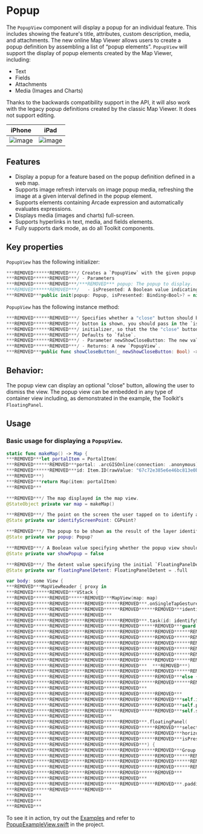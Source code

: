 #  Popup

The `PopupView` component will display a popup for an individual feature. This includes showing the feature's title, attributes, custom description, media, and attachments. The new online Map Viewer allows users to create a popup definition by assembling a list of “popup elements”. `PopupView` will support the display of popup elements created by the Map Viewer, including:

- Text
- Fields
- Attachments
- Media (Images and Charts)

Thanks to the backwards compatibility support in the API, it will also work with the legacy popup definitions created by the classic Map Viewer. It does not support editing.

|iPhone|iPad|
|:--:|:--:|
|![image](https:***REMOVED***user-images.githubusercontent.com/3998072/203422507-66b6c6dc-a6c3-4040-b996-9c0da8d4e580.png)|![image](https:***REMOVED***user-images.githubusercontent.com/3998072/203422665-c4759c1f-5863-4251-94df-ed7a06ac7a8f.png)|

## Features

- Display a popup for a feature based on the popup definition defined in a web map.
- Supports image refresh intervals on image popup media, refreshing the image at a given interval defined in the popup element.
- Supports elements containing Arcade expression and automatically evaluates expressions.
- Displays media (images and charts) full-screen.
- Supports hyperlinks in text, media, and fields elements.
- Fully supports dark mode, as do all Toolkit components.

## Key properties

`PopupView` has the following initializer:

```swift
***REMOVED******REMOVED***/ Creates a `PopupView` with the given popup.
***REMOVED******REMOVED***/ - Parameters
***REMOVED******REMOVED***/***REMOVED*** popup: The popup to display.
***REMOVED******REMOVED***/   - isPresented: A Boolean value indicating if the view is presented.
***REMOVED***public init(popup: Popup, isPresented: Binding<Bool>? = nil)
```

`PopupView` has the following instance method:

```swift
***REMOVED******REMOVED***/ Specifies whether a "close" button should be shown to the right of the popup title. If the "close"
***REMOVED******REMOVED***/ button is shown, you should pass in the `isPresented` argument to the `PopupView`
***REMOVED******REMOVED***/ initializer, so that the the "close" button can close the view.
***REMOVED******REMOVED***/ Defaults to `false`.
***REMOVED******REMOVED***/ - Parameter newShowCloseButton: The new value.
***REMOVED******REMOVED***/ - Returns: A new `PopupView`.
***REMOVED***public func showCloseButton(_ newShowCloseButton: Bool) -> PopupView.PopupView
```

## Behavior:

The popup view can display an optional "close" button, allowing the user to dismiss the view.  The popup view can be embedded in any type of container view including, as demonstrated in the example, the Toolkit's `FloatingPanel`.

## Usage

### Basic usage for displaying a `PopupView`.

```swift
static func makeMap() -> Map {
***REMOVED***let portalItem = PortalItem(
***REMOVED******REMOVED***portal: .arcGISOnline(connection: .anonymous),
***REMOVED******REMOVED***id: Item.ID(rawValue: "67c72e385e6e46bc813e0b378696aba8")!
***REMOVED***)
***REMOVED***return Map(item: portalItem)
***REMOVED***

***REMOVED***/ The map displayed in the map view.
@StateObject private var map = makeMap()

***REMOVED***/ The point on the screen the user tapped on to identify a feature.
@State private var identifyScreenPoint: CGPoint?

***REMOVED***/ The popup to be shown as the result of the layer identify operation.
@State private var popup: Popup?

***REMOVED***/ A Boolean value specifying whether the popup view should be shown or not.
@State private var showPopup = false

***REMOVED***/ The detent value specifying the initial `FloatingPanelDetent`.  Defaults to "full".
@State private var floatingPanelDetent: FloatingPanelDetent = .full

var body: some View {
***REMOVED***MapViewReader { proxy in
***REMOVED******REMOVED***VStack {
***REMOVED******REMOVED******REMOVED***MapView(map: map)
***REMOVED******REMOVED******REMOVED******REMOVED***.onSingleTapGesture { screenPoint, _ in
***REMOVED******REMOVED******REMOVED******REMOVED******REMOVED***identifyScreenPoint = screenPoint
***REMOVED******REMOVED******REMOVED***
***REMOVED******REMOVED******REMOVED******REMOVED***.task(id: identifyScreenPoint) {
***REMOVED******REMOVED******REMOVED******REMOVED******REMOVED***guard let identifyScreenPoint = identifyScreenPoint,
***REMOVED******REMOVED******REMOVED******REMOVED******REMOVED******REMOVED***  let identifyResult = await Result(awaiting: {
***REMOVED******REMOVED******REMOVED******REMOVED******REMOVED******REMOVED******REMOVED***  try await proxy.identifyLayers(
***REMOVED******REMOVED******REMOVED******REMOVED******REMOVED******REMOVED******REMOVED******REMOVED***screenPoint: identifyScreenPoint,
***REMOVED******REMOVED******REMOVED******REMOVED******REMOVED******REMOVED******REMOVED******REMOVED***tolerance: 10,
***REMOVED******REMOVED******REMOVED******REMOVED******REMOVED******REMOVED******REMOVED******REMOVED***returnPopupsOnly: true
***REMOVED******REMOVED******REMOVED******REMOVED******REMOVED******REMOVED******REMOVED***  )
***REMOVED******REMOVED******REMOVED******REMOVED***  ***REMOVED***)
***REMOVED******REMOVED******REMOVED******REMOVED******REMOVED******REMOVED***.cancellationToNil()
***REMOVED******REMOVED******REMOVED******REMOVED******REMOVED***else {
***REMOVED******REMOVED******REMOVED******REMOVED******REMOVED******REMOVED***return
***REMOVED******REMOVED******REMOVED******REMOVED***
***REMOVED******REMOVED******REMOVED******REMOVED******REMOVED***
***REMOVED******REMOVED******REMOVED******REMOVED******REMOVED***self.identifyScreenPoint = nil
***REMOVED******REMOVED******REMOVED******REMOVED******REMOVED***self.popup = try? identifyResult.get().first?.popups.first
***REMOVED******REMOVED******REMOVED******REMOVED******REMOVED***self.showPopup = self.popup != nil
***REMOVED******REMOVED******REMOVED***
***REMOVED******REMOVED******REMOVED******REMOVED***.floatingPanel(
***REMOVED******REMOVED******REMOVED******REMOVED******REMOVED***selectedDetent: $floatingPanelDetent,
***REMOVED******REMOVED******REMOVED******REMOVED******REMOVED***horizontalAlignment: .leading,
***REMOVED******REMOVED******REMOVED******REMOVED******REMOVED***isPresented: $showPopup
***REMOVED******REMOVED******REMOVED******REMOVED***) {
***REMOVED******REMOVED******REMOVED******REMOVED******REMOVED***Group {
***REMOVED******REMOVED******REMOVED******REMOVED******REMOVED******REMOVED***if let popup = popup {
***REMOVED******REMOVED******REMOVED******REMOVED******REMOVED******REMOVED******REMOVED***PopupView(popup: popup, isPresented: $showPopup)
***REMOVED******REMOVED******REMOVED******REMOVED******REMOVED******REMOVED******REMOVED******REMOVED***.showCloseButton(true)
***REMOVED******REMOVED******REMOVED******REMOVED******REMOVED***
***REMOVED******REMOVED******REMOVED******REMOVED***
***REMOVED******REMOVED******REMOVED******REMOVED******REMOVED***.padding()
***REMOVED******REMOVED******REMOVED***
***REMOVED***
***REMOVED***
***REMOVED***
```

To see it in action, try out the [Examples](../../Examples) and refer to [PopupExampleView.swift](../../Examples/Examples/PopupExampleView.swift) in the project.
